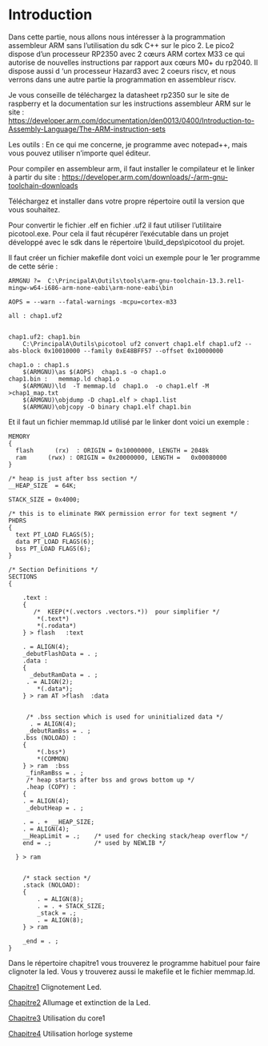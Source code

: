 # Introduction

Dans cette partie, nous allons nous intéresser à la programmation assembleur ARM sans l’utilisation du sdk C++ sur le pico 2.
Le pico2 dispose d’un processeur RP2350 avec 2 cœurs ARM cortex M33 ce qui autorise de nouvelles instructions par rapport aux cœurs M0+ du rp2040.
Il dispose aussi d ‘un processeur Hazard3 avec 2 coeurs riscv, et nous verrons dans une autre partie la programmation en assembleur riscv.

Je vous conseille de téléchargez la datasheet rp2350 sur le site de raspberry et la documentation sur les instructions assembleur ARM sur le site : https://developer.arm.com/documentation/den0013/0400/Introduction-to-Assembly-Language/The-ARM-instruction-sets

Les outils :
En ce qui me concerne, je programme avec notepad++, mais vous pouvez utiliser n’importe quel éditeur.

Pour compiler en assembleur arm, il faut installer le compilateur et le linker à partir du site :
https://developer.arm.com/downloads/-/arm-gnu-toolchain-downloads

Téléchargez et installer dans votre propre répertoire outil la version que vous souhaitez.

Pour convertir le fichier .elf en fichier .uf2 il faut utiliser l’utilitaire picotool.exe. Pour cela il faut récupérer l’exécutable dans un projet développé avec le sdk dans le répertoire  \build\_deps\picotool du projet.

Il faut créer un fichier makefile dont voici un exemple pour le 1er programme de cette série :
```
ARMGNU ?=  C:\PrincipalA\Outils\tools\arm-gnu-toolchain-13.3.rel1-mingw-w64-i686-arm-none-eabi\arm-none-eabi\bin

AOPS = --warn --fatal-warnings -mcpu=cortex-m33

all : chap1.uf2


chap1.uf2: chap1.bin
	C:\PrincipalA\Outils\picotool uf2 convert chap1.elf chap1.uf2 --abs-block 0x10010000 --family 0xE48BFF57 --offset 0x10000000
    
chap1.o : chap1.s
	$(ARMGNU)\as $(AOPS)  chap1.s -o chap1.o
chap1.bin :   memmap.ld chap1.o 
	$(ARMGNU)\ld  -T memmap.ld  chap1.o  -o chap1.elf -M >chap1_map.txt
	$(ARMGNU)\objdump -D chap1.elf > chap1.list
	$(ARMGNU)\objcopy -O binary chap1.elf chap1.bin 
```

Et il faut un fichier memmap.ld utilisé par le linker dont voici un exemple :

```
MEMORY
{
  flash      (rx)  : ORIGIN = 0x10000000, LENGTH = 2048k
  ram      (rwx) : ORIGIN = 0x20000000, LENGTH =   0x00080000
}

/* heap is just after bss section */
__HEAP_SIZE  = 64K;

STACK_SIZE = 0x4000;

/* this is to eliminate RWX permission error for text segment */
PHDRS
{
  text PT_LOAD FLAGS(5);
  data PT_LOAD FLAGS(6);
  bss PT_LOAD FLAGS(6);
}

/* Section Definitions */
SECTIONS
{

    .text :
    {
       /*  KEEP(*(.vectors .vectors.*))  pour simplifier */
        *(.text*)
        *(.rodata*)
    } > flash   :text

    . = ALIGN(4);
    _debutFlashData = . ;
    .data :
    {
      _debutRamData = . ;
     . = ALIGN(2);
        *(.data*);
    } > ram AT >flash  :data
    
    
     /* .bss section which is used for uninitialized data */
      . = ALIGN(4);
     _debutRamBss = . ;
    .bss (NOLOAD) :
    {
        *(.bss*)
        *(COMMON)
    } > ram  :bss
     _finRamBss = . ;
     /* heap starts after bss and grows bottom up */
     .heap (COPY) :
    {
    . = ALIGN(4);
     _debutHeap = . ;

    . = . + __HEAP_SIZE;
    . = ALIGN(4);
    __HeapLimit = .;    /* used for checking stack/heap overflow */
    end = .;            /* used by NEWLIB */

  } > ram


    /* stack section */
    .stack (NOLOAD):
    {
        . = ALIGN(8);
        . = . + STACK_SIZE;
        _stack = .;
        . = ALIGN(8);
    } > ram

    _end = . ;
}
```

Dans le répertoire chapitre1 vous trouverez le programme habituel pour faire clignoter la led. Vous y trouverez aussi le makefile et le fichier  memmap.ld.

  [ Chapitre1](https://github.com/vincentARM/Pico2ArmAssembly/tree/main/Chapitre01)  Clignotement Led.

  [ Chapitre2](https://github.com/vincentARM/Pico2ArmAssembly/tree/main/Chapitre02)  Allumage et extinction de la Led.
  
  [ Chapitre3](https://github.com/vincentARM/Pico2ArmAssembly/tree/main/Chapitre03)  Utilisation du core1

  [ Chapitre4](https://github.com/vincentARM/Pico2ArmAssembly/tree/main/Chapitre04)  Utilisation horloge systeme
  
  
